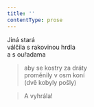 ```yaml
---
title: ''
contentType: prose
---
```


  

Jiná stará  
válčila s rakovinou hrdla  
a s ouřadama

> aby se kostry za dráty  
> proměnily v osm koní  
> (dvě kobyly pošly)

> A vyhrála!
